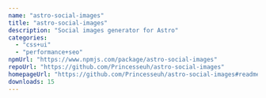 ```yaml
---
name: "astro-social-images"
title: "astro-social-images"
description: "Social images generator for Astro"
categories:
  - "css+ui"
  - "performance+seo"
npmUrl: "https://www.npmjs.com/package/astro-social-images"
repoUrl: "https://github.com/Princesseuh/astro-social-images"
homepageUrl: "https://github.com/Princesseuh/astro-social-images#readme"
downloads: 15
---
```


